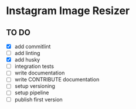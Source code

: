 # Instagram Image Resizer

## TO DO

- [x] add commitlint
- [ ] add linting
- [x] add husky
- [ ] integration tests
- [ ] write documentation
- [ ] write CONTRIBUTE documentation
- [ ] setup versioning
- [ ] setup pipeline
- [ ] publish first version